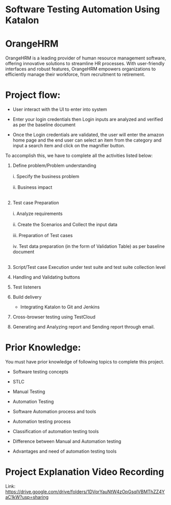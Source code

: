 # Software Testing Automation Using Katalon


# OrangeHRM
OrangeHRM is a leading provider of human resource management software, offering innovative solutions to streamline HR processes. With user-friendly interfaces and robust features, OrangeHRM empowers organizations to efficiently manage their workforce, from recruitment to retirement.

# Project flow:

* User interact with the UI to enter into system

* Enter your login credentials then Login inputs are analyzed and verified as per the baseline document

* Once the Login credentials are validated, the user will enter the amazon home page and the end user can select an item from the category and input a search item and click on the magnifier button.

To accomplish this, we have to complete all the activities listed below:

1. Define problem/Problem understanding
   <br><br> <!-- This creates two line breaks -->
   i. Specify the business problem
   <br><br> <!-- This creates two line breaks -->
   ii. Business impact 
   <br><br> <!-- This creates two line breaks -->

2. Test case Preparation
   <br><br> <!-- This creates two line breaks -->
   i. Analyze requirements
   <br><br> <!-- This creates two line breaks -->
   ii. Create the Scenarios and Collect the input data
   <br><br> <!-- This creates two line breaks -->
   iii. Preparation of Test cases
   <br><br> <!-- This creates two line breaks -->
   iv. Test data preparation (in the form of Validation Table) as per baseline document
   <br><br> <!-- This creates two line breaks -->

3. Script/Test case Execution under test suite and test suite collection level 
   <br> <!-- This creates a line break -->

4. Handling and Validating buttons
   <br> <!-- This creates a line break -->

5. Test listeners
   <br> <!-- This creates a line break -->

6. Build delivery
   <br> <!-- This creates a line break -->
   - Integrating Katalon to Git and Jenkins
   <br> <!-- This creates a line break -->

7. Cross-browser testing using TestCloud
   <br> <!-- This creates a line break -->

8. Generating and Analyzing report and Sending report through email.
   <br> <!-- This creates a line break -->


# Prior Knowledge:

 You must  have prior knowledge of following topics to complete this project.

* Software testing concepts

* STLC	

* Manual Testing

* Automation Testing

* Software Automation process and tools 

* Automation testing process

* Classification of  automation testing tools

* Difference between Manual and Automation testing

* Advantages and need of automation testing tools

# Project Explanation Video Recording 
Link:
https://drive.google.com/drive/folders/1DVqrYauNtW4zOpGsqIVBMThZZ4YaC1kW?usp=sharing
